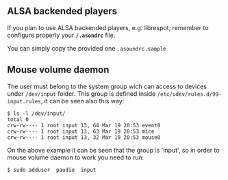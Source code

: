 ## ALSA backended players

If you plan to use ALSA backended players, e.g. librespot, remember to configure properly your **`/.asondrc`** file.

You can simply copy the provided one `.asoundrc.sample`



## Mouse volume daemon

The user must belong to the system group wich can access to devices under `/dev/input` folder. This group is defined inside `/etc/udev/rules.d/99-input.rules`, it can be seen also this way:

    $ ls -l /dev/input/
    total 0
    crw-rw---- 1 root input 13, 64 Mar 19 20:53 event0
    crw-rw---- 1 root input 13, 63 Mar 19 20:53 mice
    crw-rw---- 1 root input 13, 32 Mar 19 20:53 mouse0

On the above example it can be seen that the group is 'input', so in order to mouse volume daemon to work you need to run:

    $ sudo adduser  paudio  input
  
